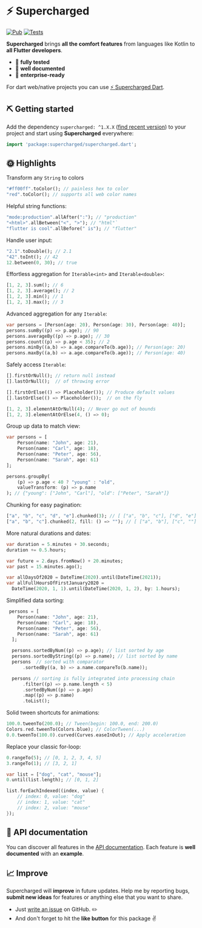 # ⚡️ Supercharged

[![Pub](https://img.shields.io/pub/v/supercharged.svg)](https://pub.dartlang.org/packages/supercharged)
[![Tests](https://github.com/felixblaschke/supercharged/workflows/Tests/badge.svg)](https://github.com/felixblaschke/supercharged/actions?query=workflow%3ATests)

**Supercharged** brings **all the comfort features** from languages like Kotlin to **all Flutter developers**.

- 💪 **fully tested**
- 📝 **well documented**
- 💼 **enterprise-ready**

For dart web/native projects you can use [⚡ Supercharged Dart](https://pub.dev/packages/supercharged_dart). 

## ⛏️ Getting started

Add the dependency `supercharged: ^1.X.X` ([find recent version](https://pub.dev/packages/supercharged/install)) to your project and start using **Supercharged** everywhere:
```dart
import 'package:supercharged/supercharged.dart';
```

## 🌞 Highlights

Transform any `String` to colors
```dart
"#ff00ff".toColor(); // painless hex to color
"red".toColor(); // supports all web color names
```

Helpful string functions:
```dart
"mode:production".allAfter(":"); // "production"
"<html>".allBetween("<", ">"); // "html"`
"flutter is cool".allBefore(" is"); // "flutter"
```

Handle user input:
```dart
"2.1".toDouble(); // 2.1
"42".toInt(); // 42
12.between(0, 30); // true
```

Effortless aggregation for `Iterable<int>` and `Iterable<double>`:
```dart
[1, 2, 3].sum(); // 6
[1, 2, 3].average(); // 2
[1, 2, 3].min(); // 1
[1, 2, 3].max(); // 3
```

Advanced aggregation for any `Iterable`:
```dart
var persons = [Person(age: 20), Person(age: 30), Person(age: 40)];
persons.sumBy((p) => p.age); // 90
persons.averageBy((p) => p.age); // 30
persons.count((p) => p.age < 35); // 2
persons.minBy((a,b) => a.age.compareTo(b.age)); // Person(age: 20)
persons.maxBy((a,b) => a.age.compareTo(b.age)); // Person(age: 40)
```

Safely access `Iterable`:
```dart
[].firstOrNull(); // return null instead
[].lastOrNull();  // of throwing error

[].firstOrElse(() => Placeholder()); // Produce default values
[].lastOrElse(() => Placeholder());  // on the fly

[1, 2, 3].elementAtOrNull(4); // Never go out of bounds
[1, 2, 3].elementAtOrElse(4, () => 0);
```

Group up data to match view:
```dart
var persons = [
    Person(name: "John", age: 21),
    Person(name: "Carl", age: 18),
    Person(name: "Peter", age: 56),
    Person(name: "Sarah", age: 61)
];

persons.groupBy(
    (p) => p.age < 40 ? "young" : "old",
    valueTransform: (p) => p.name
); // {"young": ["John", "Carl"], "old": ["Peter", "Sarah"]}
```

Chunking for easy pagination:
```dart
["a", "b", "c", "d", "e"].chunked(3); // [ ["a", "b", "c"], ["d", "e"] ]
["a", "b", "c"].chunked(2, fill: () => ""); // [ ["a", "b"], ["c", ""] ]
```

More natural durations and dates:
```dart
var duration = 5.minutes + 30.seconds;
duration += 0.5.hours;

var future = 2.days.fromNow() + 20.minutes;
var past = 15.minutes.ago();

var allDaysOf2020 = DateTime(2020).until(DateTime(2021));
var allFullHoursOfFirstJanuary2020 =
  DateTime(2020, 1, 1).until(DateTime(2020, 1, 2), by: 1.hours);
```

Simplified data sorting:
```dart
 persons = [
    Person(name: "John", age: 21),
    Person(name: "Carl", age: 18),
    Person(name: "Peter", age: 56),
    Person(name: "Sarah", age: 61)
  ];

  persons.sortedByNum((p) => p.age); // list sorted by age
  persons.sortedByString((p) => p.name); // list sorted by name
  persons  // sorted with comparator
      .sortedBy((a, b) => a.name.compareTo(b.name));

  persons // sorting is fully integrated into processing chain
      .filter((p) => p.name.length < 5)
      .sortedByNum((p) => p.age)
      .map((p) => p.name)
      .toList();
```

Solid tween shortcuts for animations:
```dart
100.0.tweenTo(200.0); // Tween(begin: 100.0, end: 200.0)
Colors.red.tweenTo(Colors.blue); // ColorTween(...)
0.0.tweenTo(100.0).curved(Curves.easeInOut); // Apply acceleration
```

Replace your classic for-loop:
```dart
0.rangeTo(5); // [0, 1, 2, 3, 4, 5]
3.rangeTo(1); // [3, 2, 1]

var list = ["dog", "cat", "mouse"];
0.until(list.length); // [0, 1, 2]

list.forEachIndexed((index, value) {
    // index: 0, value: "dog"
    // index: 1, value: "cat"
    // index: 2, value: "mouse"
});
```

## 📑 API documentation

You can discover all features in the [API documentation](https://pub.dev/documentation/supercharged/latest/supercharged/supercharged-library.html).
Each feature is **well documented** with an **example**.

## 📈 Improve

Supercharged will **improve** in future updates. Help me by reporting bugs, **submit new ideas** for features or anything else that you want to share.

- Just [write an issue](https://github.com/felixblaschke/supercharged/issues) on GitHub. ✏️
- And don't forget to hit the **like button** for this package ✌️
